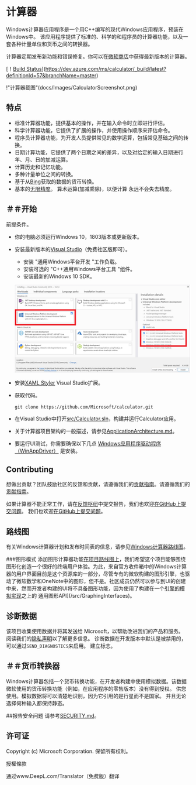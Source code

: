 # 计算器
Windows计算器应用程序是一个用C++编写的现代Windows应用程序，预装在Windows中。
该应用程序提供了标准的、科学的和程序员的计算器功能，以及一套各种计量单位和货币之间的转换器。

计算器定期发布新功能和错误修复。你可以在[微软商店](https://www.microsoft.com/store/apps/9WZDNCRFHVN5)中获得最新版本的计算器。

[！[Build Status](https://dev.azure.com/ms/calculator/_apis/build/status/Calculator-CI?branchName=master)](https://dev.azure.com/ms/calculator/_build/latest?definitionId=57&branchName=master)

  !"计算器截图"(docs/Images/CalculatorScreenshot.png)

## 特点
- 标准计算器功能，提供基本的操作，并在输入命令时立即进行评估。
- 科学计算器功能，它提供了扩展的操作，并使用操作顺序来评估命令。
- 程序员计算器功能，为开发人员提供常见的数学运算，包括常见基础之间的转换。
- 日期计算功能，它提供了两个日期之间的差异，以及对给定的输入日期进行年、月、日的加减运算。
- 计算历史和记忆功能。
- 多种计量单位之间的转换。
- 基于从[Bing](https://www.bing.com)获取的数据的货币转换。
- 基本的[无限精度](https://en.wikipedia.org/wiki/Arbitrary-precision_arithmetic)。
  算术运算(加减乘除)，以便计算
  永远不会失去精度。

## ＃＃开始
前提条件。
- 你的电脑必须运行Windows 10，1803版本或更新版本。
- 安装最新版本的[Visual Studio](https://developer.microsoft.com/en-us/windows/downloads)（免费社区版即可）。
  - 安装 "通用Windows平台开发 "工作负载。
  - 安装可选的 "C++通用Windows平台工具 "组件。
  - 安装最新的Windows 10 SDK。

  ![Visual Studio安装截图](docs/Images/VSInstallationScreenshot.png)
- 安装[XAML Styler](https://marketplace.visualstudio.com/items?itemName=TeamXavalon.XAMLStyler) Visual Studio扩展。

- 获取代码。
    ```
    git clone https://github.com/Microsoft/calculator.git
    ```

- 在Visual Studio中打开[src/Calculator.sln](/src/Calculator.sln)，构建并运行Calculator应用。
- 关于计算器项目架构的一般描述，请参见[ApplicationArchitecture.md](docs/ApplicationArchitecture.md)。
- 要运行UI测试，你需要确保以下几点
  [Windows应用程序驱动程序（WinAppDriver）](https://github.com/microsoft/WinAppDriver/releases/latest)
  是安装。

## Contributing
想做出贡献？团队鼓励社区的反馈和贡献，请遵循我们的[贡献指南](CONTRIBUT.md)。请遵循我们的[贡献指南](CONTRIBUTING.md)。

如果计算器不能正常工作，请在[反馈枢纽](https://insider.windows.com/en-us/fb/?contextid=130)中提交报告，我们也欢迎[在GitHub上提交问题](https://insider.windows.com/en-us/fb/?contextid=130)。
我们也欢迎[在GitHub上提交问题](https://github.com/Microsoft/calculator/issues)。

## 路线图
有关Windows计算器计划和发布时间表的信息，请参见[Windows计算器路线图](docs/Roadmap.md)。

###图形模式
添加图形计算器功能[在项目路线图上](https://github.com/Microsoft/calculator/issues/338)，我们希望这个项目能够围绕图形化创造一个很好的终端用户体验。为此，来自官方收件箱中的Windows计算器的用户界面目前是这个资源库的一部分，尽管专有的微软构建的图形引擎，也驱动了微软数学和OneNote中的图形，但不是。社区成员仍然可以参与到UI的创建中来，然而开发者构建的UI将不具备图形功能，因为使用了构建在一个[引擎的模拟实现](/src/GraphingImpl/Mocks)之上的
通用图形API](/src/GraphingInterfaces)。

## 诊断数据
该项目收集使用数据并将其发送给 Microsoft，以帮助改进我们的产品和服务。
阅读我们的[隐私声明](https://go.microsoft.com/fwlink/?LinkId=521839)以了解更多信息。
诊断数据在开发版本中默认是被禁用的，可以通过`SEND_DIAGNOSTICS`来启用。
建立标志。

## ＃＃货币转换器
Windows计算器包括一个货币转换功能，在开发者构建中使用模拟数据。该数据
微软使用的货币转换功能（例如，在应用程序的零售版本）没有得到授权。
供您使用。模拟数据将可以清楚地识别，因为它引用的是行星而不是国家。
并且无论选择何种输入都保持静态。

##报告安全问题
请参考[SECURITY.md](./SECURITY.md)。

## 许可证
Copyright (c) Microsoft Corporation. 保留所有权利。

授權條款 

通过www.DeepL.com/Translator（免费版）翻译